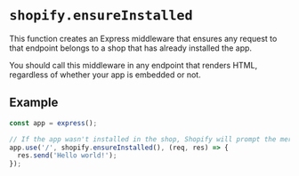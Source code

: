 # `shopify.ensureInstalled`

This function creates an Express middleware that ensures any request to that endpoint belongs to a shop that has already installed the app.

You should call this middleware in any endpoint that renders HTML, regardless of whether your app is embedded or not.

## Example

```ts
const app = express();

// If the app wasn't installed in the shop, Shopify will prompt the merchant for permissions.
app.use('/', shopify.ensureInstalled(), (req, res) => {
  res.send('Hello world!');
});
```
